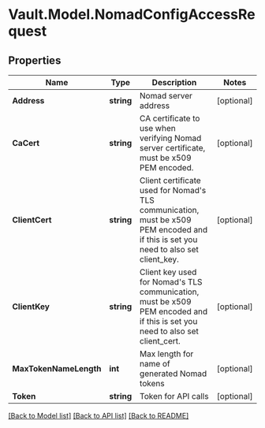# Vault.Model.NomadConfigAccessRequest

## Properties

Name | Type | Description | Notes
------------ | ------------- | ------------- | -------------
**Address** | **string** | Nomad server address | [optional] 
**CaCert** | **string** | CA certificate to use when verifying Nomad server certificate, must be x509 PEM encoded. | [optional] 
**ClientCert** | **string** | Client certificate used for Nomad&#39;s TLS communication, must be x509 PEM encoded and if this is set you need to also set client_key. | [optional] 
**ClientKey** | **string** | Client key used for Nomad&#39;s TLS communication, must be x509 PEM encoded and if this is set you need to also set client_cert. | [optional] 
**MaxTokenNameLength** | **int** | Max length for name of generated Nomad tokens | [optional] 
**Token** | **string** | Token for API calls | [optional] 

[[Back to Model list]](../README.md#documentation-for-models) [[Back to API list]](../README.md#documentation-for-api-endpoints) [[Back to README]](../README.md)

